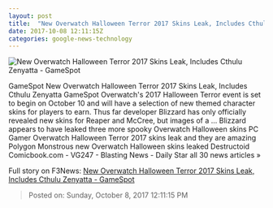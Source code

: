 ```yaml
---
layout: post
title:  "New Overwatch Halloween Terror 2017 Skins Leak, Includes Cthulu Zenyatta - GameSpot"
date: 2017-10-08 12:11:15Z
categories: google-news-technology
---
```


![New Overwatch Halloween Terror 2017 Skins Leak, Includes Cthulu Zenyatta - GameSpot](https://static.gamespot.com/uploads/screen_kubrick_large/43/434805/3299131-bv5n3tfvfx9sbku44bbvsc.jpg)

GameSpot New Overwatch Halloween Terror 2017 Skins Leak, Includes Cthulu Zenyatta GameSpot Overwatch's 2017 Halloween Terror event is set to begin on October 10 and will have a selection of new themed character skins for players to earn. Thus far developer Blizzard has only officially revealed new skins for Reaper and McCree, but images of a ... Blizzard appears to have leaked three more spooky Overwatch Halloween skins PC Gamer Overwatch Halloween Terror 2017 skins leak and they are amazing Polygon Monstrous new Overwatch Halloween skins leaked Destructoid Comicbook.com - VG247 - Blasting News - Daily Star all 30 news articles »


Full story on F3News: [New Overwatch Halloween Terror 2017 Skins Leak, Includes Cthulu Zenyatta - GameSpot](http://www.f3nws.com/n/BYMZJF)

> Posted on: Sunday, October 8, 2017 12:11:15 PM
